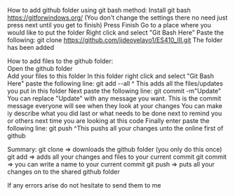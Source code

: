 How to add github folder using git bash method:
Install git bash https://gitforwindows.org/ 
(You don't change the settings there no need just press next until you get to finish)
Press Finish
Go to a place where you would like to put the folder
Right click and select "Git Bash Here"
Paste the following:
git clone https://github.com/jideoyelayo1/ES410_III.git
The folder has been added

How to add files to the github folder:<br />
Open the github folder<br />
Add your files to this folder
In this folder right click and select "Git Bash Here"
paste the following line:
git add --all
^ This adds all the files/updates you put in this folder
Next paste the following line:
git commit -m"Update"
You can replace "Update" with any message you want. This is the commit message everyone will see when they look at your changes
You can make iy describe what you did last or what needs to be done next to remind you or others next time you are looking at this code
Finally enter paste the following line:
git push 
^This pushs all your changes unto the online first of github

Summary:
git clone => downloads the github folder (you only do this once)
git add => adds all your changes and files to your current commit
git commit => you can write a name to your current commit
git push => puts all your changes on to the shared github folder

If any errors arise do not hesitate to send them to me
